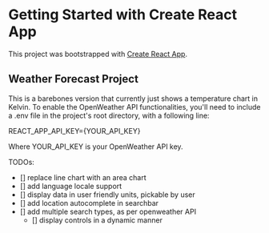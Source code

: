 # Getting Started with Create React App

This project was bootstrapped with [Create React App](https://github.com/facebook/create-react-app).

## Weather Forecast Project

This is a barebones version that currently just shows a temperature chart in Kelvin.
To enable the OpenWeather API functionalities, you'll need to include a .env file in the project's root directory, with a following line:

REACT_APP_API_KEY={YOUR_API_KEY}

Where YOUR_API_KEY is your OpenWeather API key.

TODOs:
- [] replace line chart with an area chart
- [] add language locale support
- [] display data in user friendly units, pickable by user
- [] add location autocomplete in searchbar
- [] add multiple search types, as per openweather API
  - [] display controls in a dynamic manner
